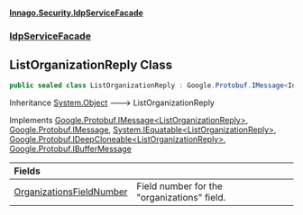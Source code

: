 #### [Innago\.Security\.IdpServiceFacade](../../index.md 'index')
### [IdpServiceFacade](../index.md 'IdpServiceFacade')

## ListOrganizationReply Class

```csharp
public sealed class ListOrganizationReply : Google.Protobuf.IMessage<IdpServiceFacade.ListOrganizationReply>, Google.Protobuf.IMessage, System.IEquatable<IdpServiceFacade.ListOrganizationReply>, Google.Protobuf.IDeepCloneable<IdpServiceFacade.ListOrganizationReply>, Google.Protobuf.IBufferMessage
```

Inheritance [System\.Object](https://learn.microsoft.com/en-us/dotnet/api/system.object 'System\.Object') &#129106; ListOrganizationReply

Implements [Google\.Protobuf\.IMessage&lt;](https://learn.microsoft.com/en-us/dotnet/api/google.protobuf.imessage-1 'Google\.Protobuf\.IMessage\`1')[ListOrganizationReply](index.md 'IdpServiceFacade\.ListOrganizationReply')[&gt;](https://learn.microsoft.com/en-us/dotnet/api/google.protobuf.imessage-1 'Google\.Protobuf\.IMessage\`1'), [Google\.Protobuf\.IMessage](https://learn.microsoft.com/en-us/dotnet/api/google.protobuf.imessage 'Google\.Protobuf\.IMessage'), [System\.IEquatable&lt;](https://learn.microsoft.com/en-us/dotnet/api/system.iequatable-1 'System\.IEquatable\`1')[ListOrganizationReply](index.md 'IdpServiceFacade\.ListOrganizationReply')[&gt;](https://learn.microsoft.com/en-us/dotnet/api/system.iequatable-1 'System\.IEquatable\`1'), [Google\.Protobuf\.IDeepCloneable&lt;](https://learn.microsoft.com/en-us/dotnet/api/google.protobuf.ideepcloneable-1 'Google\.Protobuf\.IDeepCloneable\`1')[ListOrganizationReply](index.md 'IdpServiceFacade\.ListOrganizationReply')[&gt;](https://learn.microsoft.com/en-us/dotnet/api/google.protobuf.ideepcloneable-1 'Google\.Protobuf\.IDeepCloneable\`1'), [Google\.Protobuf\.IBufferMessage](https://learn.microsoft.com/en-us/dotnet/api/google.protobuf.ibuffermessage 'Google\.Protobuf\.IBufferMessage')

| Fields | |
| :--- | :--- |
| [OrganizationsFieldNumber](OrganizationsFieldNumber.md 'IdpServiceFacade\.ListOrganizationReply\.OrganizationsFieldNumber') | Field number for the "organizations" field\. |
